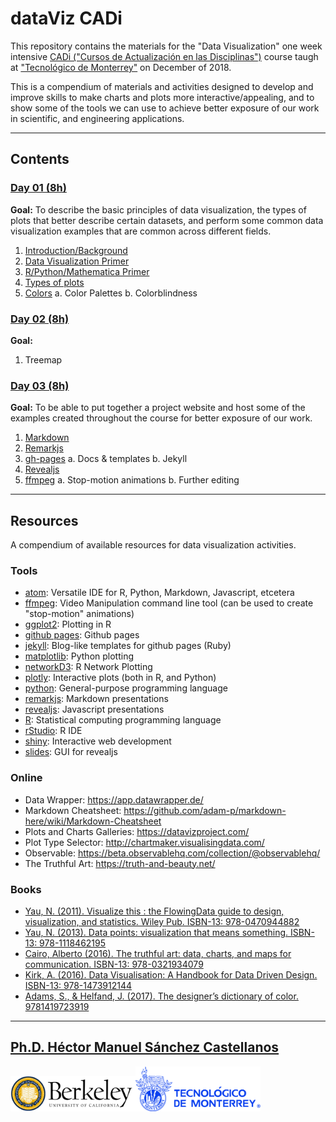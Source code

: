 # dataViz CADi

This repository contains the materials for the "Data Visualization" one week intensive [CADi ("Cursos de Actualización en las Disciplinas")](http://sitios.itesm.mx/va/capacitacion/1_2.html) course taugh at ["Tecnológico de Monterrey"](https://tec.mx/es) on December of 2018.

This is a compendium of materials and activities designed to develop and improve skills to make charts and plots more interactive/appealing, and to show some of the tools we can use to achieve better exposure of our work in scientific, and engineering applications.

<hr>

## Contents

### [Day 01 (8h)](./Day01/README.md)

<b>Goal:</b> To describe the basic principles of data visualization, the types of plots that better describe certain datasets, and perform some common data visualization examples that are common across different fields.

1. [Introduction/Background](./Day01/intro.md)
2. [Data Visualization Primer](./Day01/dataVizPrimer.md)
3. [R/Python/Mathematica Primer](./Day01/ProgrammingPrimer.md)
4. [Types of plots](./Day01/plotTypes.md)
5. [Colors](./Day01/colors.md)
  a. Color Palettes
  b. Colorblindness

### [Day 02 (8h)](./Day02/README.md)

<b>Goal:</b>

1. Treemap

### [Day 03 (8h)](./Day03/README.md)

<b>Goal:</b> To be able to put together a project website and host some of the examples created throughout the course for better exposure of our work.

1. [Markdown](./Day03/markdown.md)
3. [Remarkjs](./Day03/remarkjs.md)
2. [gh-pages](./Day03/ghPages.md)
  a. Docs & templates
  b. Jekyll
4. [Revealjs](./Day03/revealjs.md)
5. [ffmpeg](./Day03/ggmpeg.md)
  a. Stop-motion animations
  b. Further editing


<hr>

## Resources

A compendium of available resources for data visualization activities.

### Tools

* [atom](https://atom.io/): Versatile IDE for R, Python, Markdown, Javascript, etcetera
* [ffmpeg](https://www.ffmpeg.org/): Video Manipulation command line tool (can be used to create "stop-motion" animations)
* [ggplot2](https://cran.r-project.org/web/packages/ggplot2/ggplot2.pdf): Plotting in R
* [github pages](https://pages.github.com/): Github pages
* [jekyll](https://jekyllrb.com/): Blog-like templates for github pages (Ruby)
* [matplotlib](https://matplotlib.org/): Python plotting
* [networkD3](https://christophergandrud.github.io/networkD3/): R Network Plotting
* [plotly](https://plot.ly/): Interactive plots (both in R, and Python)
* [python](https://www.python.org/): General-purpose programming language
* [remarkjs](https://github.com/gnab/remark): Markdown presentations
* [revealjs](https://revealjs.com/#/): Javascript presentations
* [R](https://www.r-project.org/): Statistical computing programming language
* [rStudio](https://www.rstudio.com/): R IDE
* [shiny](http://shiny.rstudio.com/): Interactive web development
* [slides](https://slides.com/): GUI for revealjs

### Online

* Data Wrapper: https://app.datawrapper.de/
* Markdown Cheatsheet: https://github.com/adam-p/markdown-here/wiki/Markdown-Cheatsheet
* Plots and Charts Galleries: https://datavizproject.com/
* Plot Type Selector: http://chartmaker.visualisingdata.com/
* Observable: https://beta.observablehq.com/collection/@observablehq/
* The Truthful Art: https://truth-and-beauty.net/


### Books

* [Yau, N. (2011). Visualize this : the FlowingData guide to design, visualization, and statistics. Wiley Pub. ISBN-13: 978-0470944882](https://flowingdata.com/books/)
* [Yau, N. (2013). Data points: visualization that means something. ISBN-13: 978-1118462195](https://flowingdata.com/books/)
* [Cairo, Alberto (2016). The truthful art: data, charts, and maps for communication.  ISBN-13: 978-0321934079 ](http://www.thefunctionalart.com/p/the-truthful-art-book.html)
* [Kirk, A. (2016). Data Visualisation: A Handbook for Data Driven Design. ISBN-13: 978-1473912144](http://www.visualisingdata.com/book/)
* [Adams, S., & Helfand, J. (2017). The designer’s dictionary of color. 9781419723919](https://www.amazon.com/Designers-Dictionary-Color-Sean-Adams/dp/141972391X/ref=sr_1_1?ie=UTF8&qid=1540755233&sr=8-1&keywords=the+designers+dictionary+of+color)

<hr>

## [Ph.D. Héctor Manuel Sánchez Castellanos](https://chipdelmal.github.io/)

<img src="./docs/media/berkeley.jpg" width="200"><img src="./docs/media/itesm.png" width="200">
